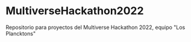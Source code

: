 # MultiverseHackathon2022
Repositorio para proyectos del Multiverse Hackathon 2022, equipo "Los Plancktons"
